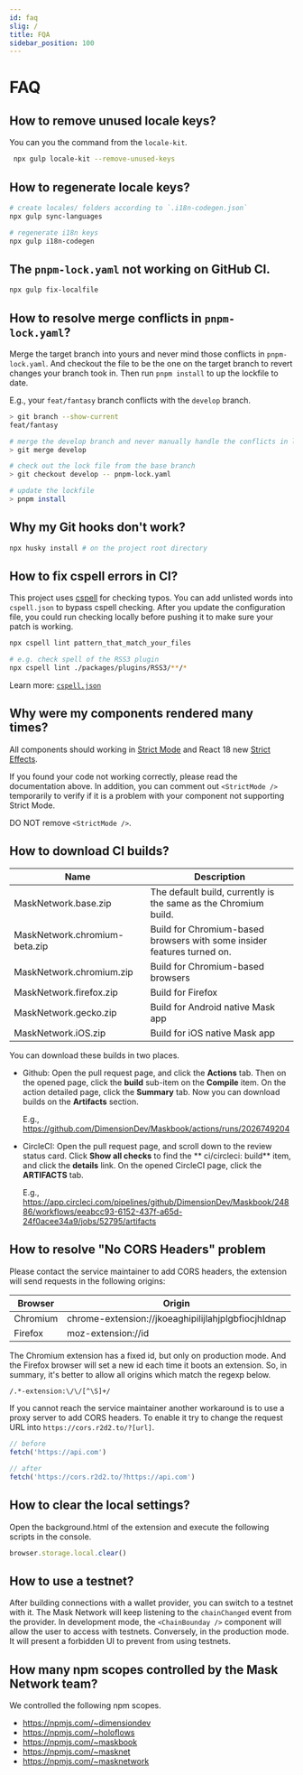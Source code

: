 ```yaml
---
id: faq
slig: /
title: FQA
sidebar_position: 100
---
```


# FAQ

## How to remove unused locale keys?

You can you the command from the `locale-kit`.

```bash
 npx gulp locale-kit --remove-unused-keys
```

## How to regenerate locale keys?

```bash
# create locales/ folders according to `.i18n-codegen.json`
npx gulp sync-languages

# regenerate i18n keys
npx gulp i18n-codegen
```

## The `pnpm-lock.yaml` not working on GitHub CI.

```bash
npx gulp fix-localfile
```

## How to resolve merge conflicts in `pnpm-lock.yaml`?

Merge the target branch into yours and never mind those conflicts in `pnpm-lock.yaml`. And checkout the file to be the one on the target branch to revert changes your branch took in. Then run `pnpm install` to up the lockfile to date.

E.g., your `feat/fantasy` branch conflicts with the `develop` branch.

```bash
> git branch --show-current
feat/fantasy

# merge the develop branch and never manually handle the conflicts in lock file
> git merge develop

# check out the lock file from the base branch
> git checkout develop -- pnpm-lock.yaml

# update the lockfile
> pnpm install
```

## Why my Git hooks don't work?

```bash
npx husky install # on the project root directory
```

## How to fix cspell errors in CI?

This project uses [cspell](https://github.com/streetsidesoftware/cspell) for checking typos. You can add unlisted words into `cspell.json` to bypass cspell checking. After you update the configuration file, you could run checking locally before pushing it to make sure your patch is working.

```bash
npx cspell lint pattern_that_match_your_files

# e.g. check spell of the RSS3 plugin
npx cspell lint ./packages/plugins/RSS3/**/*
```

Learn more: [`cspell.json`](https://cspell.org/configuration/#cspelljson)

## Why were my components rendered many times?

All components should working in [Strict Mode](https://reactjs.org/docs/strict-mode.html) and React 18 new [Strict Effects](https://github.com/reactwg/react-18/discussions/19).

If you found your code not working correctly, please read the documentation above. In addition, you can comment out `<StrictMode />` temporarily to verify if it is a problem with your component not supporting Strict Mode.

DO NOT remove `<StrictMode />`.

## How to download CI builds?

| Name                          | Description                                                             |
| ----------------------------- | ----------------------------------------------------------------------- |
| MaskNetwork.base.zip          | The default build, currently is the same as the Chromium build.         |
| MaskNetwork.chromium-beta.zip | Build for Chromium-based browsers with some insider features turned on. |
| MaskNetwork.chromium.zip      | Build for Chromium-based browsers                                       |
| MaskNetwork.firefox.zip       | Build for Firefox                                                       |
| MaskNetwork.gecko.zip         | Build for Android native Mask app                                       |
| MaskNetwork.iOS.zip           | Build for iOS native Mask app                                           |

You can download these builds in two places.

-   Github: Open the pull request page, and click the **Actions** tab. Then on the opened page, click the **build** sub-item on the **Compile** item. On the action detailed page, click the **Summary** tab. Now you can download builds on the **Artifacts** section.

    E.g., <https://github.com/DimensionDev/Maskbook/actions/runs/2026749204>

-   CircleCI: Open the pull request page, and scroll down to the review status card. Click **Show all checks** to find the **
    ci/circleci: build** item, and click the **details** link. On the opened CircleCI page, click the **ARTIFACTS** tab.

    E.g., <https://app.circleci.com/pipelines/github/DimensionDev/Maskbook/24886/workflows/eeabcc93-6152-437f-a65d-24f0acee34a9/jobs/52795/artifacts>

## How to resolve "No CORS Headers" problem

Please contact the service maintainer to add CORS headers, the extension will send requests in the following origins:

| Browser  | Origin                                              |
| -------- | --------------------------------------------------- |
| Chromium | chrome-extension://jkoeaghipilijlahjplgbfiocjhldnap |
| Firefox  | moz-extension://id                                  |

The Chromium extension has a fixed id, but only on production mode. And the Firefox browser will set a new id each time it boots an extension. So, in summary, it's better to allow all origins which match the regexp below.

```txt
/.*-extension:\/\/[^\S]+/
```

If you cannot reach the service maintainer another workaround is to use a proxy server to add CORS headers. To enable it try to change the request URL into `https://cors.r2d2.to/?[url]`.

```ts
// before
fetch('https://api.com')

// after
fetch('https://cors.r2d2.to/?https://api.com')
```

## How to clear the local settings?

Open the background.html of the extension and execute the following scripts in the console.

```js
browser.storage.local.clear()
```

## How to use a testnet?

After building connections with a wallet provider, you can switch to a testnet with it. The Mask Network will keep listening to the `chainChanged` event from the provider. In development mode, the `<ChainBounday />` component will allow the user to access with testnets. Conversely, in the production mode. It will present a forbidden UI to prevent from using testnets.

## How many npm scopes controlled by the Mask Network team?

We controlled the following npm scopes.

-   https://npmjs.com/~dimensiondev
-   https://npmjs.com/~holoflows
-   https://npmjs.com/~maskbook
-   https://npmjs.com/~masknet
-   https://npmjs.com/~masknetwork
